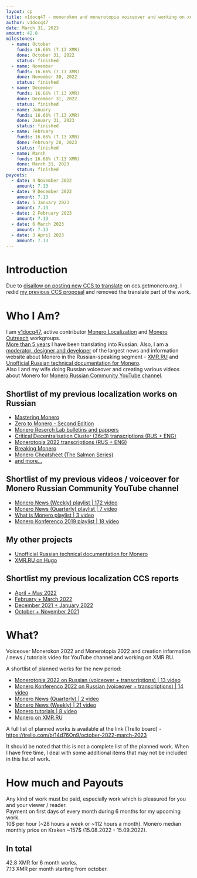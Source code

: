 ```yaml
---
layout: cp
title: v1docq47 - monerokon and monerotopia voiceover and working on xmr.ru
author: v1docq47
date: March 31, 2023
amount: 42.8
milestones:
  - name: October
    funds: 16.66% (7.13 XMR)
    done: October 31, 2022
    status: finished
  - name: November
    funds: 16.66% (7.13 XMR)
    done: November 30, 2022
    status: finished
  - name: December
    funds: 16.66% (7.13 XMR)
    done: December 31, 2022
    status: finished
  - name: January
    funds: 16.66% (7.13 XMR)
    done: January 31, 2023
    status: finished
  - name: February
    funds: 16.66% (7.13 XMR)
    done: February 28, 2023
    status: finished
  - name: March
    funds: 16.66% (7.13 XMR)
    done: March 31, 2023
    status: finished
payouts:
  - date: 4 November 2022
    amount: 7.13
  - date: 9 December 2022
    amount: 7.13
  - date: 5 January 2023
    amount: 7.13
  - date: 2 February 2023
    amount: 7.13
  - date: 6 March 2023
    amount: 7.13
  - date: 3 April 2023
    amount: 7.13
---
```


# Introduction

Due to [disallow on posting new CCS to translate](https://github.com/monero-project/meta/issues/732) on ccs.getmonero.org, I redid [my previous CCS proposal](https://repo.getmonero.org/monero-project/ccs-proposals/-/merge_requests/329) and removed the translate part of the work.

# Who I Am?

I am [v1docq47](https://github.com/v1docq47), active contributor [Monero Localization](https://translate.getmonero.org/user/v1docq47/) and [Monero Outreach](https://github.com/monero-ecosystem/outreach-docs/pulls?q=is%3Apr+is%3Aclosed+v1docq47) workgroups.  
[More than 5 years](https://github.com/pulls?q=is%3Apr+author%3Av1docq47+archived%3Afalse+is%3Aclosed+sort%3Acreated-asc) I have been translating into Russian. Also, I am a [moderator, designer and developer](https://github.com/xmr-ru/xmr_ru/commits/main) of the largest news and information website about Monero in the Russian-speaking segment - [XMR.RU](https://xmr.ru/) and [Unofficial Russian technical documentation for Monero](https://wiki.xmr.ru/).  
Also I and my wife doing Russian voiceover and creating various videos about Monero for [Monero Russian Community YouTube channel](https://www.youtube.com/channel/UChZc5PLsbP5zeFrmOYMKGmA).

## Shortlist of my previous localization works on Russian
- [Mastering Monero](https://github.com/monerobook/monerobook/pull/81)
- [Zero to Monero - Second Edition](https://github.com/UkoeHB/Monero-RCT-report/pull/9)
- [Monero Reserch Lab bulletins and pappers](https://github.com/xmr-ru/monero-research-lab-translations/tree/main/publications/bulletins)
- [Critical Decentralisation Cluster (36c3) transcriptions (RUS + ENG)](https://github.com/v1docq47/monero-cdc-36c3-transcriptions)
- [Monerotopia 2022 transcriptions (RUS + ENG)](https://github.com/v1docq47/monerotopia-2022-transcriptions)
- [Breaking Monero](https://github.com/monero-ecosystem/outreach-docs/tree/master/monero-outreach-docs/translations/ru/transcriptions/breaking_monero)
- [Monero Cheatsheet (The Salmon Series)](https://www.bybaro.it/Moh3po/)
- [and more...](https://github.com/pulls?q=is%3Apr+author%3Av1docq47+archived%3Afalse+is%3Aclosed)

## Shortlist of my previous videos / voiceover for Monero Russian Community YouTube channel
- [Monero News (Weekly) playlist | 172 video](https://www.youtube.com/watch?v=ixUamqRd3nc&list=PLQyX7h187qnQWtCN6brBXsB9QLEuaJWQO)
- [Monero News (Quarterly) playlist | 7 video](https://www.youtube.com/watch?v=XZD-b2gq9dQ&list=PLQyX7h187qnTrEQo1n1_-lxR5tk0qlRKo)
- [What is Monero playlist | 3 video](https://www.youtube.com/watch?v=FOsHxWG5jNs&list=PLQyX7h187qnTqq4_-EAnp4HZk9eJpMvZK)
- [Monero Konferenco 2019 playlist | 18 video](https://www.youtube.com/watch?v=56Tr03HzGJ8&list=PLQyX7h187qnSZG_PTYtO57_z_nFOlWWEM)

## My other projects
- [Unofficial Russian technical documentation for Monero](https://wiki.xmr.ru/)
- [XMR.RU on Hugo](https://github.com/xmr-ru/xmr_ru)

## Shortlist my previous localization CCS reports
- [April + May 2022](https://repo.getmonero.org/monero-project/ccs-proposals/-/merge_requests/280#note_16701)
- [February + March 2022](https://repo.getmonero.org/monero-project/ccs-proposals/-/merge_requests/280#note_15637)
- [December 2021 + January 2022](https://repo.getmonero.org/monero-project/ccs-proposals/-/merge_requests/240#note_14349)
- [October + November 2021](https://repo.getmonero.org/monero-project/ccs-proposals/-/merge_requests/240#note_11803)

# What?

Voiceover Monerokon 2022 and Monerotopia 2022 and creation information / news / tutorials video for YouTube channel and working on XMR.RU.

A shortlist of planned works for the new period:
- [Monerotopia 2022 on Russian (voiceover + transcriptions) | 13 video](https://trello.com/c/wDSM28Ip/5-monerotopia-2022-on-russian-voiceover)
- [Monero Konferenco 2022 on Russian (voiceover + transcriptions) | 14 video](https://trello.com/c/voUReLOW/1-monero-konferenco-2022-on-russian-voiceover)
- [Monero News (Quarterly) | 2 video](https://trello.com/c/SOflUox4/2-monero-news-quarterly)
- [Monero News (Weekly) | 21 video](https://trello.com/c/RHet1Snz/4-monero-news-weekly)
- [Monero tutorials | 8 video](https://trello.com/c/84t97TjC/6-monero-tutorials)
- [Monero on XMR.RU](https://xmr.ru/)

A full list of planned works is available at the link (Trello board) - https://trello.com/b/14d76On9/october-2022-march-2023

It should be noted that this is not a complete list of the planned work. When I have free time, I deal with some additional items that may not be included in this list of work.

# How much and Payouts

Any kind of work must be paid, especially work which is pleasured for you and your viewer / reader.  
Payment on first days of every month during 6 months for my upcoming work.  
10$ per hour (~28 hours a week or ~112 hours a month).
Monero median monthly price on Kraken ~157$ (15.08.2022 - 15.09.2022).

## In total

42.8 XMR for 6 month works.  
7.13 XMR per month starting from october.
